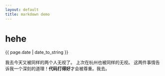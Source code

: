 ```yaml
---
layout: default
title: markdown demo
---
```

# hehe

{{ page.date | date_to_string }}

我去今天又被同样的两个人无视了。
上次在杭州也被同样的无视。
这两件事情告诉我一个深刻的道理！**代码打得好**才会被尊重。我去。
